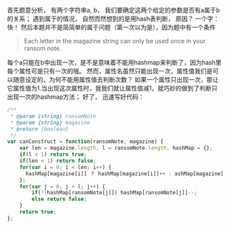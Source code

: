 首先题意分析，
有两个字符串a, b， 我们要确定这两个给定的参数是否有a属于b的关系；
遇到属于的情况， 自然而然想到的是用hash表判断， 原因？ 一个字： 快！
然后本题并不是简简单的属于问题（第一次以为是），因为题中有一个条件
>Each letter in the magazine string can only be used once in your ransom note.

每个a只能在b中出现一次，是不是意味着不能用hashmap来判断了，因为hash里每个属性可是只有一次的哦。
然而，属性名虽然只能出现一次，属性值我们是可以随意设定的，为何不能用属性值去判断次数？
如果一个属性只出现一次，那让它属性值为1.当出现这次属性时，我我们就让属性值减1，就巧妙的做到了判断只出现一次的hashmap方法；
好了，
迅速写好代码：

```js
/**
 * @param {string} ransomNote
 * @param {string} magazine
 * @return {boolean}
 */
var canConstruct = function(ransomNote, magazine) {
    var len = magazine.length, l = ransomNote.length, hashMap = {};
    if(l < 1) return true;
    if(len < 1) return false;
    for(var i = 0; i < len; i++) {
      hashMap[magazine[i]] ？ hashMap[magazine[i]]++ : ashMap[magazine[i]] = 1
    };
    for(var j = 0; j < l; j++) {
        if(!!hashMap[ransomNote[j]]) hashMap[ransomNote[j]]--;
        else return false;
    }
    return true;
};
```
